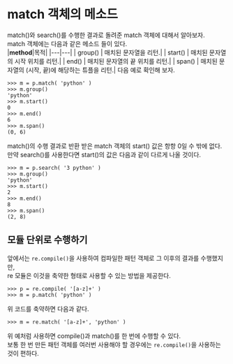 # match 객체의 메소드
match()와 search()를 수행한 결과로 돌려준 match 객체에 대해서 알아보자.  
match 객체에는 다음과 같은 메소드 들이 있다.  
|**method**|목적|
|---|---|
| group() | 매치된 문자열을 리턴.|
| start() | 매치된 문자열의 시작 위치를 리턴.|
| end()   | 매치된 문자열의 끝 위치를 리턴.|
| span()  | 매치된 문자열의 (시작, 끝)에 해당하는 튜플을 리턴.|
다음 예로 확인해 보자.  
  
```
>>> m = p.match( 'python' )
>>> m.group()
'python'
>>> m.start()
0
>>> m.end()
6
>>> m.span()
(0, 6)
```
  
match()의 수행 결과로 반환 받은 match 객체의 start() 값은 항항 0일 수 밖에 없다.  
만약 search()를 사용한다면 start()의 값은 다음과 같이 다르게 나올 것이다.  
  
```
>>> m = p.search( '3 python' )
>>> m.group()
'python'
>>> m.start()
2
>>> m.end()
8
>>> m.span()
(2, 8)
```
  
## 모듈 단위로 수행하기
앞에서는 `re.compile()`을 사용하여 컴파일한 패턴 객체로 그 이후의 결과를 수행했지만,  
re 모듈은 이것을 축약한 형태로 사용할 수 있는 방법을 제공한다.  
  
```
>>> p = re.compile( '[a-z]+' )
>>> m = p.match( 'python' )
```
  
위 코드를 축약하면 다음과 같다.
  
``` 
>>> m = re.match( '[a-z]+', 'python' )
```
  
위 예처럼 사용하면 compile()과 match()를 한 번에 수행할 수 있다.  
보통 한 번 만든 패턴 객체를 여러번 사용해야 할 경우에는 `re.compile()`을 사용하는 것이 편하다.